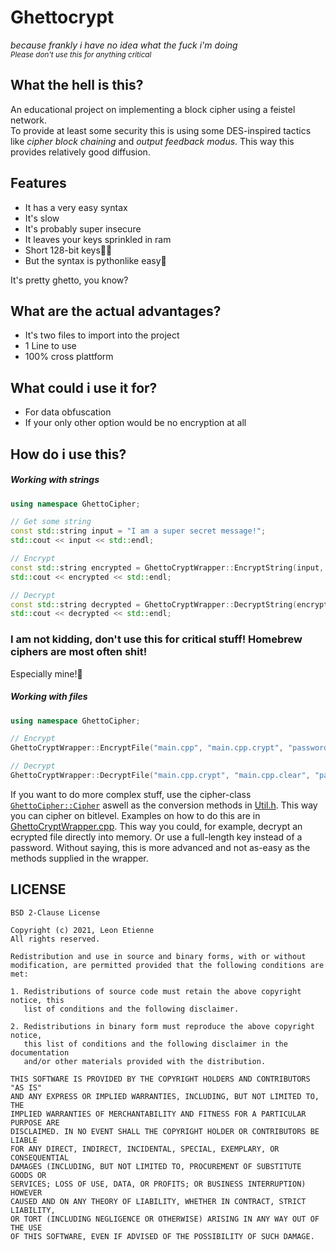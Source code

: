 ﻿# Ghettocrypt
*because frankly i have no idea what the fuck i'm doing*  
<sub>*Please don't use this for anything critical*</sub>

## What the hell is this?
An educational project on implementing a block cipher using a feistel network.  
To provide at least some security this is using some DES-inspired tactics like *cipher block chaining* and *output feedback modus*.
This way this provides relatively good diffusion.

## Features
* It has a very easy syntax
* It's slow
* It's probably super insecure
* It leaves your keys sprinkled in ram
* Short 128-bit keys🤦‍♂️
* But the syntax is pythonlike easy🙇  

It's pretty ghetto, you know?

## What are the actual advantages?
* It's two files to import into the project
* 1 Line to use
* 100% cross plattform

## What could i use it for?
* For data obfuscation
* If your only other option would be no encryption at all

## How do i use this?
##### Working with strings
```c++
using namespace GhettoCipher;

// Get some string
const std::string input = "I am a super secret message!";
std::cout << input << std::endl;

// Encrypt
const std::string encrypted = GhettoCryptWrapper::EncryptString(input, "password1");
std::cout << encrypted << std::endl;

// Decrypt
const std::string decrypted = GhettoCryptWrapper::DecryptString(encrypted, "password1");
std::cout << decrypted << std::endl;
```

### I am not kidding, don't use this for critical stuff! Homebrew ciphers are most often shit!
Especially mine!🦯

##### Working with files
```c++
using namespace GhettoCipher;

// Encrypt
GhettoCryptWrapper::EncryptFile("main.cpp", "main.cpp.crypt", "password1");

// Decrypt
GhettoCryptWrapper::DecryptFile("main.cpp.crypt", "main.cpp.clear", "password1");
```

If you want to do more complex stuff, use the cipher-class [`GhettoCipher::Cipher`](https://github.com/Leonetienne/GhettoCrypt/blob/master/GhettoCrypt/Cipher.h) aswell as the conversion methods in [Util.h](https://github.com/Leonetienne/GhettoCrypt/blob/master/GhettoCrypt/Util.h). This way you can cipher on bitlevel. Examples on how to do this are in [GhettoCryptWrapper.cpp](https://github.com/Leonetienne/GhettoCrypt/blob/master/GhettoCrypt/GhettoCipherWrapper.cpp).
This way you could, for example, decrypt an ecrypted file directly into memory. Or use a full-length key instead of a password.
Without saying, this is more advanced and not as-easy as the methods supplied in the wrapper.


## LICENSE
```
BSD 2-Clause License

Copyright (c) 2021, Leon Etienne
All rights reserved.

Redistribution and use in source and binary forms, with or without
modification, are permitted provided that the following conditions are met:

1. Redistributions of source code must retain the above copyright notice, this
   list of conditions and the following disclaimer.

2. Redistributions in binary form must reproduce the above copyright notice,
   this list of conditions and the following disclaimer in the documentation
   and/or other materials provided with the distribution.

THIS SOFTWARE IS PROVIDED BY THE COPYRIGHT HOLDERS AND CONTRIBUTORS "AS IS"
AND ANY EXPRESS OR IMPLIED WARRANTIES, INCLUDING, BUT NOT LIMITED TO, THE
IMPLIED WARRANTIES OF MERCHANTABILITY AND FITNESS FOR A PARTICULAR PURPOSE ARE
DISCLAIMED. IN NO EVENT SHALL THE COPYRIGHT HOLDER OR CONTRIBUTORS BE LIABLE
FOR ANY DIRECT, INDIRECT, INCIDENTAL, SPECIAL, EXEMPLARY, OR CONSEQUENTIAL
DAMAGES (INCLUDING, BUT NOT LIMITED TO, PROCUREMENT OF SUBSTITUTE GOODS OR
SERVICES; LOSS OF USE, DATA, OR PROFITS; OR BUSINESS INTERRUPTION) HOWEVER
CAUSED AND ON ANY THEORY OF LIABILITY, WHETHER IN CONTRACT, STRICT LIABILITY,
OR TORT (INCLUDING NEGLIGENCE OR OTHERWISE) ARISING IN ANY WAY OUT OF THE USE
OF THIS SOFTWARE, EVEN IF ADVISED OF THE POSSIBILITY OF SUCH DAMAGE.
```
